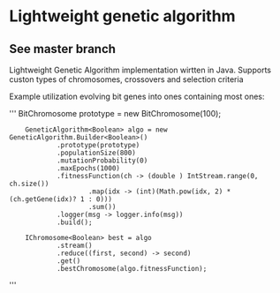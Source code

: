 # Lightweight genetic algorithm 
## See master branch

Lightweight Genetic Algorithm implementation wirtten in Java. Supports custon types of chromosomes, crossovers and selection criteria


Example utilization evolving bit genes into ones containing most ones:

'''
BitChromosome prototype = new BitChromosome(100);

        GeneticAlgorithm<Boolean> algo = new GeneticAlgorithm.Builder<Boolean>()
                .prototype(prototype)
                .populationSize(800)
                .mutationProbability(0)
                .maxEpochs(1000)
                .fitnessFunction(ch -> (double ) IntStream.range(0, ch.size())
                        .map(idx -> (int)(Math.pow(idx, 2) * (ch.getGene(idx)? 1 : 0)))
                        .sum())
                .logger(msg -> logger.info(msg))
                .build();

        IChromosome<Boolean> best = algo
                .stream()
                .reduce((first, second) -> second)
                .get()
                .bestChromosome(algo.fitnessFunction);
'''
